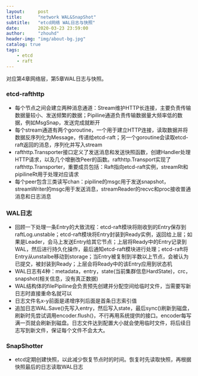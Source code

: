 ```yaml
---
layout:     post
title:      "network WAL&SnapShot"
subtitle:   "etcd网络 WAL日志与快照"
date:       2020-03-23 23:59:00
author:     "zhouhd"
header-img: "img/about-bg.jpg"
catalog: true
tags:
    - etcd
    - raft
---
```


对应第4章网络层，第5章WAL日志与快照。

### etcd-rafthttp
- 每个节点之间会建立两种消息通道：Stream维护HTTP长连接，主要负责传输数据量较小、发送频繁的数据；Pipiline通道负责传输数据量大频率低的数据，例如MsgSnap，发送完成就断开
- 每个stream通道有两个goroutine，一个用于建立HTTP连接，读取数据并将数据反序列化为Message，传递给etcd-raft；另一个goroutine会读取etcd-raft返回的消息，序列化并写入stream
- rafthttp.Transporter接口定义了发送消息和发送快照函数，创建Handler处理HTTP请求，以及几个增删改Peer的函数。rafthttp.Transport实现了rafthttp.Transporter，重要成员包括：Raft指向etcd-raft实例，streamRt和pipilineRt用于处理对应请求
- 每个peer包含三类读写chan：pipiline的msgc用于发送snapshot，streamWriter的msgc用于发送消息，streamReader的recvc和proc接收普通消息和日志消息

### WAL日志
- 回顾一下处理一条Entry的大致流程：etcd-raft模块将刚收到的Entry保存到raftLog.unstable；etcd-raft模块将Entry封装到Ready实例，返回给上层；如果是Leader，会马上发送Entry给其它节点；上层将Ready中的Entry记录到WAL，然后进行持久化操作，最后通知etcd-raft模块进行处理；etcd-raft将Entry从unstalbe移动到storage；当Entry被复制到半数以上节点，会被认为已提交，被封装到Ready；上层会将Ready中的该Entry应用到状态机
- WAL日志有4种：metadata，entry，state(当前集群信息HardState)，crc，snapshot(相关信息，没有真正数据)
- WAL结构体的filePipiline会负责预先创建并分配空间给临时文件，当需要写新日志时直接重命名就可以
- 日志文件名x-y前面是递增序列后面是首条日志索引值
- 追加日志WAL.Save()先写入entry，然后写入state，最后sync()刷新到磁盘，刷新时先尝试调用encoder.flush()，不行再用系统提供的接口。encoder每写满一页就会刷新到磁盘。日志文件达到配置大小就会使用临时文件，将后续日志写到新文件，保证每个文件不会太大。

### SnapShotter
- etcd定期创建快照，以此减少恢复节点时的时间。恢复时先读取快照，再根据快照最后的日志读取WAL日志